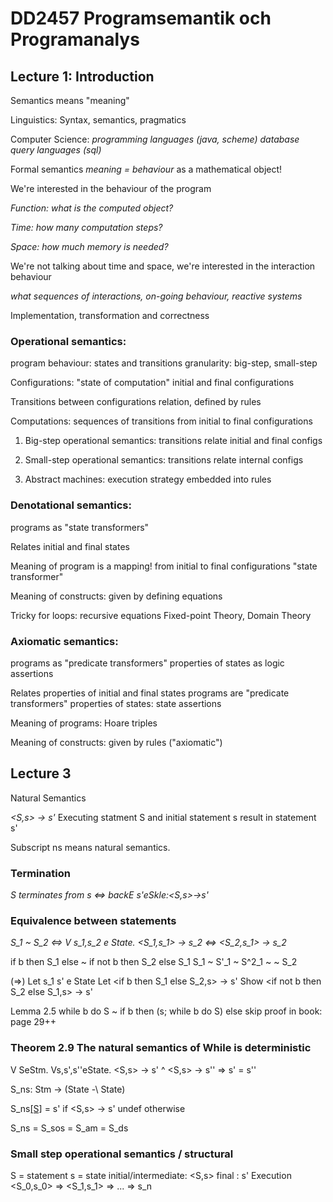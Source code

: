 # DD2457 Programsemantik och Programanalys

## Lecture 1: Introduction

Semantics means "meaning"


Linguistics: Syntax, semantics, pragmatics


Computer Science: 
*programming languages (java, scheme)*
*database query languages (sql)*


Formal semantics
*meaning = behaviour*
as a mathematical object!

We're interested in the behaviour of the program

*Function: what is the computed object?*

*Time: how many computation steps?*

*Space: how much memory is needed?*

We're not talking about time and space, we're interested in the interaction behaviour

*what sequences of interactions, on-going behaviour, reactive systems*

Implementation, transformation and correctness

### Operational semantics: 
program behaviour: states and transitions
granularity: big-step, small-step

Configurations: "state of computation" initial and final configurations

Transitions between configurations relation, defined by rules

Computations: sequences of transitions from initial to final configurations

1. Big-step operational semantics: transitions relate initial and final configs

2. Small-step operational semantics: transitions relate internal configs

3. Abstract machines: execution strategy embedded into rules

### Denotational semantics:
programs as "state transformers"

Relates initial and final states

Meaning of program is a mapping! from initial to final configurations "state transformer"

Meaning of constructs: given by defining equations

Tricky for loops: recursive equations Fixed-point Theory, Domain Theory

### Axiomatic semantics:
programs as "predicate transformers"
properties of states as logic assertions

Relates properties of initial and final states
programs are "predicate transformers"
properties of states: state assertions

Meaning of programs: Hoare triples

Meaning of constructs: given by rules ("axiomatic")

## Lecture 3

Natural Semantics

*<S,s> -> s'*
Executing statment S and initial statement s result in statement s'

Subscript ns means natural semantics.

### Termination

*S terminates from s <=> backE s'eSkle:<S,s>->s'*

### Equivalence between statements

*S_1 ~ S_2 <=> V s_1,s_2 e State. <S_1,s_1> -> s_2 <=> <S_2,s_1> -> s_2*

if b then S_1 else ~ if not b then S_2 else S_1
S_1 ~ S'_1
    ~ S^2_1
    ~
    ~ S_2


(=>) Let s_1 s' e State
Let <if b then S_1 else S_2,s> -> s'
Show <if not b then S_2 else S_1,s> -> s'

Lemma 2.5
while b do S ~ if b then (s; while b do S) else skip
proof in book: page 29++

### Theorem 2.9 The natural semantics of While is deterministic

V SeStm. Vs,s',s''eState.
<S,s> -> s' ^ <S,s> -> s'' => s' = s''

S_ns: Stm -> (State -\ State)

S_ns[[S]](s) = s' if <S,s> -> s' 
              undef otherwise
              
S_ns = S_sos = S_am = S_ds

### Small step operational semantics / structural 
S = statement s = state
initial/intermediate: <S,s>
final : s'
Execution <S_0,s_0> => <S_1,s_1> => ... => s_n
